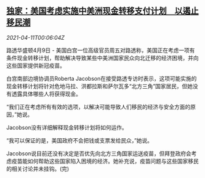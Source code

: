 <!--1618101063000-->
[独家：美国考虑实施中美洲现金转移支付计划　以遏止移民潮](https://cn.reuters.com/article/us-central-america-immigration-0410-idCNKBS2BY007)
------

<div><i>2021-04-11T00:06:04Z</i></div><p>路透华盛顿4月9日 - 美国白宫一位高级官员周五对路透称，美国正在考虑一项有条件现金转移计划，帮助解决导致某些中美洲国家民众向北迁移的经济困境，并向这些国家提供新冠疫苗。</p><p>白宫南部边境协调员Roberta Jacobson在接受路透专访时表示，这项可能实施的现金转移计划将针对危地马拉、洪都拉斯和萨尔瓦多“北方三角”国家居民，但她没有透露具体哪些人将获得现金。</p><p>“我们正在考虑所有有效的选项，以解决可能导致人们移民的经济与安全方面的原因，”她说。</p><p>Jacobson没有详细解释现金转移计划将如何运作。</p><p>“我可以保证的是，美国政府不会把钱或支票发给民众，”她说。</p><p>Jacobson说目前还没有决定是否优先向北方三角国家运送疫苗，但拜登政府会考虑疫苗能如何帮助这些国家陷入困境的经济。她补充说，疫苗问题与这些国家移民的相关讨论并未挂钩。(完)</p>
